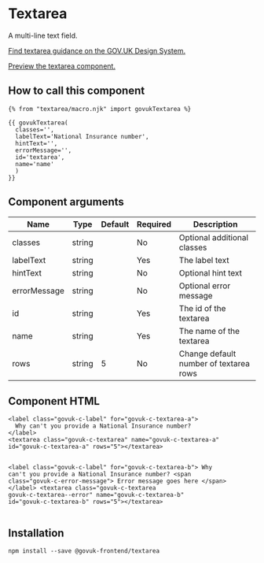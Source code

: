 


<h1 class="govuk-u-heading-36">
Textarea
</h1>

<p class="govuk-u-core-24">
  A multi-line text field.
</p>

<p class="govuk-u-copy-19">
  <a href="http://www.linktodesignsystem.com/textarea">Find textarea guidance on the GOV.UK Design System.</a>
</p>


<p class="govuk-u-copy-19">
<a href="http://govuk-frontend-review.herokuapp.com/components/textarea/preview">Preview the textarea component.
</a>
</p>

  <h2 class="govuk-u-heading-24">How to call this component</h2>

  <pre><code>{% from &quot;textarea/macro.njk&quot; import govukTextarea %}

{{ govukTextarea(
  classes=&#39;&#39;,
  labelText=&#39;National Insurance number&#39;,
  hintText=&#39;&#39;,
  errorMessage=&#39;&#39;,
  id=&#39;textarea&#39;,
  name=&#39;name&#39;
  )
}}
</code></pre>

<h2 class="govuk-u-heading-24">Component arguments</h2>

<div>

<!-- TODO: Use the table macro here and pass it component argument data -->

| Name          | Type    | Default   | Required  | Description
|---            |---      |---        |---        |---
| classes       | string  |           | No        | Optional additional classes
| labelText     | string  |           | Yes       | The label text
| hintText      | string  |           | No        | Optional hint text
| errorMessage  | string  |           | No        | Optional error message
| id            | string  |           | Yes       | The id of the textarea
| name          | string  |           | Yes       | The name of the textarea
| rows          | string  | 5         | No        | Change default number of textarea rows

</div>

<h2 class="govuk-u-heading-24">Component HTML</h2>
<pre><code>&lt;label class=&quot;govuk-c-label&quot; for=&quot;govuk-c-textarea-a&quot;&gt;
  Why can&#39;t you provide a National Insurance number?
&lt;/label&gt;
&lt;textarea class=&quot;govuk-c-textarea&quot; name=&quot;govuk-c-textarea-a&quot; id=&quot;govuk-c-textarea-a&quot; rows=&quot;5&quot;&gt;&lt;/textarea&gt;

&lt;label class=&quot;govuk-c-label&quot; for=&quot;govuk-c-textarea-b&quot;&gt;
  Why can&#39;t you provide a National Insurance number?
  &lt;span class=&quot;govuk-c-error-message&quot;&gt;
    Error message goes here
  &lt;/span&gt;
&lt;/label&gt;
&lt;textarea class=&quot;govuk-c-textarea govuk-c-textarea--error&quot; name=&quot;govuk-c-textarea-b&quot; id=&quot;govuk-c-textarea-b&quot; rows=&quot;5&quot;&gt;&lt;/textarea&gt;
</code></pre>

<h2 class="govuk-u-heading-24">Installation</h2>
<pre><code>npm install --save @govuk-frontend/textarea</code></pre>

